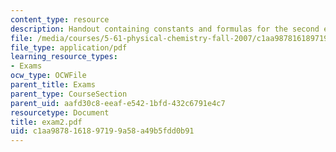 ```yaml
---
content_type: resource
description: Handout containing constants and formulas for the second exam.
file: /media/courses/5-61-physical-chemistry-fall-2007/c1aa9878161897199a58a49b5fdd0b91_exam2.pdf
file_type: application/pdf
learning_resource_types:
- Exams
ocw_type: OCWFile
parent_title: Exams
parent_type: CourseSection
parent_uid: aafd30c8-eeaf-e542-1bfd-432c6791e4c7
resourcetype: Document
title: exam2.pdf
uid: c1aa9878-1618-9719-9a58-a49b5fdd0b91
---
```

